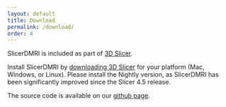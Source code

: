 ```yaml
---
layout: default
title: Download
permalink: /download/
order: 4
---
```


SlicerDMRI is included as part of [3D Slicer](http://www.slicer.org).

Install SlicerDMRI by [downloading 3D Slicer](http://download.slicer.org/) for your platform (Mac, Windows, or Linux). Please install the Nightly version, as SlicerDMRI has been significantly improved since the Slicer 4.5 release.

The source code is available on our [github page](https://github.com/SlicerDMRI).

